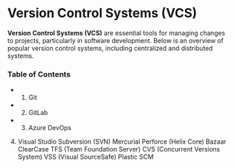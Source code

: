 # Version Control Systems (VCS)
**Version Control Systems (VCS)** are essential tools for managing changes to projects, particularly in software development. Below is an overview of popular version control systems, including centralized and distributed systems.

### Table of Contents
- 1. Git
- 2. GitLab
- 3. Azure DevOps
4. Visual Studio
Subversion (SVN)
Mercurial
Perforce (Helix Core)
Bazaar
ClearCase
TFS (Team Foundation Server)
CVS (Concurrent Versions System)
VSS (Visual SourceSafe)
Plastic SCM
